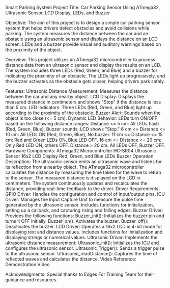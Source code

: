 Smart Parking System
Project Title:
Car Parking Sensor Using ATmega32, Ultrasonic Sensor, LCD Display, LEDs, and Buzzer

Objective:
The aim of this project is to design a simple car parking sensor system that helps drivers detect obstacles and avoid collisions while parking. The system measures the distance between the car and an obstacle using an ultrasonic sensor and displays the distance on an LCD screen. LEDs and a buzzer provide visual and auditory warnings based on the proximity of the object.

Overview:
This project utilizes an ATmega32 microcontroller to process distance data from an ultrasonic sensor and display the results on an LCD. The system includes three LEDs (Red, Green, and Blue) and a buzzer for indicating the proximity of an obstacle. The LEDs light up progressively, and the buzzer activates as the obstacle gets closer, helping drivers park safely.

Features:
Ultrasonic Distance Measurement: Measures the distance between the car and any nearby object.
LCD Display: Displays the measured distance in centimeters and shows "Stop" if the distance is less than 5 cm.
LED Indicators: Three LEDs (Red, Green, and Blue) light up according to the proximity of the obstacle.
Buzzer Alert: Sounds when the object is too close (<= 5 cm).
Dynamic LED Behavior: LEDs turn ON/OFF based on the following distance ranges:
Distance <= 5 cm: All LEDs flash (Red, Green, Blue), Buzzer sounds, LCD shows "Stop."
6 cm <= Distance <= 10 cm: All LEDs ON (Red, Green, Blue), No buzzer.
11 cm <= Distance <= 15 cm: Red and Green LEDs ON, Blue LED OFF.
16 cm <= Distance <= 20 cm: Only Red LED ON, others OFF.
Distance > 20 cm: All LEDs OFF, Buzzer OFF.
Hardware Components:
ATmega32 Microcontroller
HC-SR04 Ultrasonic Sensor
16x2 LCD Display
Red, Green, and Blue LEDs
Buzzer
Operation Description:
The ultrasonic sensor emits an ultrasonic wave and listens for its reflection from a nearby object.
The ATmega32 microcontroller calculates the distance by measuring the time taken for the wave to return to the sensor.
The measured distance is displayed on the LCD in centimeters.
The system continuously updates and recalculates the distance, providing real-time feedback to the driver.
Driver Requirements:
GPIO Driver:
Handles the configuration and control of input/output pins.
ICU Driver:
Manages the Input Capture Unit to measure the pulse time generated by the ultrasonic sensor.
Includes functions for initialization, setting up a callback, and capturing rising and falling edges.
Buzzer Driver:
Provides the following functions:
Buzzer_init(): Initializes the buzzer pin and turns it OFF initially.
Buzzer_on(): Activates the buzzer.
Buzzer_off(): Deactivates the buzzer.
LCD Driver:
Operates a 16x2 LCD in 4-bit mode for displaying text and distance values.
Includes functions for initialization and displaying strings or numerical values.
Ultrasonic Driver:
Implements the ultrasonic distance measurement:
Ultrasonic_init(): Initializes the ICU and configures the ultrasonic sensor.
Ultrasonic_Trigger(): Sends a trigger pulse to the ultrasonic sensor.
Ultrasonic_readDistance(): Captures the time of reflected waves and calculates the distance.
Video Reference:
Demonstration Video

Acknowledgments:
Special thanks to Edges For Training Team for their guidance and resources.
